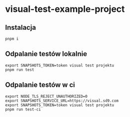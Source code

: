 # visual-test-example-project

## Instalacja
```
pnpm i
```

## Odpalanie testów lokalnie
```
export SNAPSHOTS_TOKEN=token visual test projektu
pnpm run test
```


## Odpalanie testów w ci
```
export NODE_TLS_REJECT_UNAUTHORIZED=0
export SNAPSHOTS_SERVICE_URL=https://visual.sd9.com
export SNAPSHOTS_TOKEN=token visual test projektu
pnpm run test-ci
```